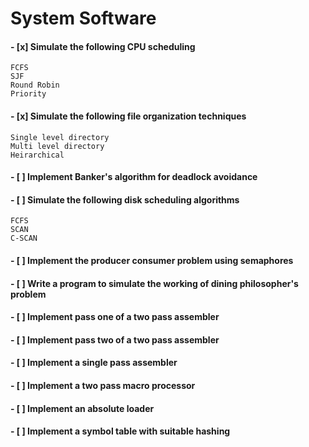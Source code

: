 # System Software  
#### - [x] Simulate the following CPU scheduling  
    FCFS  
    SJF  
    Round Robin  
    Priority  
#### - [x] Simulate the following file organization techniques  
    Single level directory  
    Multi level directory  
    Heirarchical  
#### - [ ] Implement Banker's algorithm for deadlock avoidance  
#### - [ ] Simulate the following disk scheduling algorithms  
    FCFS  
    SCAN  
    C-SCAN  
#### - [ ] Implement the producer consumer problem using semaphores  
#### - [ ] Write a program to simulate the working of dining philosopher's problem  
#### - [ ] Implement pass one of a two pass assembler  
#### - [ ] Implement pass two of a two pass assembler  
#### - [ ] Implement a single pass assembler  
#### - [ ] Implement a two pass macro processor  
#### - [ ] Implement an absolute loader  
#### - [ ] Implement a symbol table with suitable hashing  